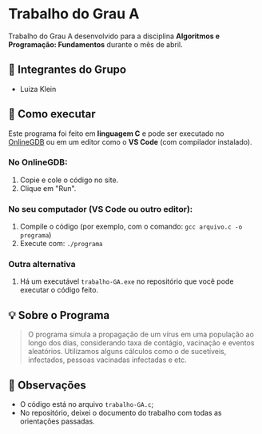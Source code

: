 # Trabalho do Grau A

 Trabalho do Grau A desenvolvido para a disciplina **Algoritmos e Programação: Fundamentos** durante o mês de abril. 

## 👥 Integrantes do Grupo

- Luiza Klein

## 🚀 Como executar 

Este programa foi feito em **linguagem C** e pode ser executado no [OnlineGDB](https://www.onlinegdb.com/) ou em um editor como o **VS Code** (com compilador instalado).

### No OnlineGDB:
1. Copie e cole o código no site.
2. Clique em "Run".

### No seu computador (VS Code ou outro editor):
1. Compile o código (por exemplo, com o comando: `gcc arquivo.c -o programa`)
2. Execute com: `./programa`

### Outra alternativa
1. Há um executável `trabalho-GA.exe` no repositório que você pode executar o código feito.

## 💡 Sobre o Programa

> O programa simula a propagação de um vírus em uma população ao longo dos dias, considerando taxa de contágio, vacinação e eventos aleatórios. Utilizamos alguns cálculos como o de sucetíveis, infectados, pessoas vacinadas infectadas e etc.

## 📌 Observações

- O código está no arquivo `trabalho-GA.c`;
- No repositório, deixei o documento do trabalho com todas as orientações passadas.

